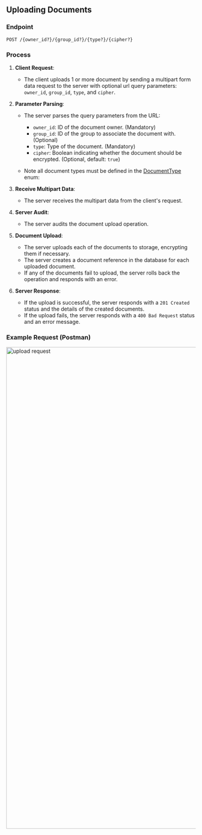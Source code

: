 ## Uploading Documents

### Endpoint
`POST /{owner_id?}/{group_id?}/{type?}/{cipher?}`

### Process
1. **Client Request**:
    - The client uploads 1 or more document by sending a multipart form data request to the server
      with optional url query parameters: `owner_id`, `group_id`, `type`, and `cipher`.

2. **Parameter Parsing**:
    - The server parses the query parameters from the URL:
       - `owner_id`: ID of the document owner. (Mandatory)
       - `group_id`: ID of the group to associate the document with. (Optional)
        - `type`: Type of the document. (Mandatory)
        - `cipher`: Boolean indicating whether the document should be encrypted. (Optional, default: `true`)

   - Note all document types must be defined in the [DocumentType](../kdoc-core/src/main/kotlin/kdoc/core/database/schema/document/type/DocumentType.kt) enum:

3. **Receive Multipart Data**:
    - The server receives the multipart data from the client's request.

4. **Server Audit**:
    - The server audits the document upload operation.

5. **Document Upload**:
    - The server uploads each of the documents to storage, encrypting them if necessary.
    - The server creates a document reference in the database for each uploaded document.
    - If any of the documents fail to upload, the server rolls back the operation and responds with an error.

6. **Server Response**:
    - If the upload is successful, the server responds with a `201 Created` status and the details of the created documents.
    - If the upload fails, the server responds with a `400 Bad Request` status and an error message.

### Example Request (Postman)

<img src="./screenshots/upload_request.jpg" width="1280" alt="upload request">

